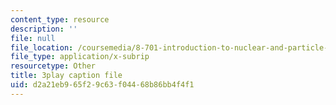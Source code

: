 ```yaml
---
content_type: resource
description: ''
file: null
file_location: /coursemedia/8-701-introduction-to-nuclear-and-particle-physics-fall-2020/d2a21eb965f29c63f04468b86bb4f4f1_ZYQBSJn6n6o.srt
file_type: application/x-subrip
resourcetype: Other
title: 3play caption file
uid: d2a21eb9-65f2-9c63-f044-68b86bb4f4f1
---
```

